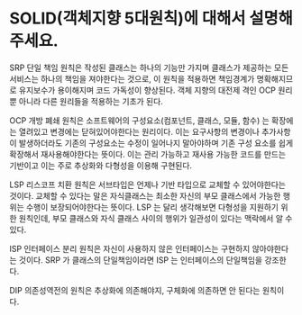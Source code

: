 # SOLID(객체지향 5대원칙)에 대해서 설명해주세요.
SRP 단일 책임 원칙은 작성된 클래스는 하나의 기능만 가지며 클래스가 제공하는 모든 서비스는 하나의 책임을 져야한다는 것으로, 이 원칙을 적용하면 책임경계가 명확해지므로 유지보수가 용이해지며 코드 가독성이 향상된다. 객체 지향의 대전제 격인 OCP 원리 뿐 아니라 다른 원리들을 적용하는 기초가 된다.

OCP 개방 폐쇄 원칙은 소프트웨어의 구성요소(컴포넌트, 클래스, 모듈, 함수) 는 확장에는 열려있고 변경에는 닫혀있어야한다는 원리이다. 이는 요구사항의 변경이나 추가사항이 발생하더라도 기존의 구성요소는 수정이 일어나지 말아야하며 기존 구성 요소를 쉽게 확장해서 재사용해야한다는 뜻이다. 이는 관리 가능하고 재사용 가능한 코드를 만드는 기반이고 이는 주로 추상화와 다형성을 이용해 구현된다.

LSP 리스코프 치환 원칙은 서브타입은 언제나 기반 타입으로 교체할 수 있어야한다는 것이다.
교체할 수 있다는 말은 자식클래스는 최소한 자신의 부모 클래스에서 가능한 행위는 수행이 보장되어야한다는 뜻이다. LSP 는 달리 생각해보면 다형성을 지원하기 위한 원칙인데, 부모 클래스와 자식 클래스 사이의 행위가 일관성이 있다는 맥락에서 알 수 있다.

ISP 인터페이스 분리 원칙은 자신이 사용하지 않은 인터페이스는 구현하지 않아야한다는 것이다. SRP 가 클래스의 단일책임이라면 ISP 는 인터페이스의 단일책임을 강조한다.

DIP 의존성역전의 원칙은 추상화에 의존해야지, 구체화에 의존하면 안 된다는 원칙이다.
